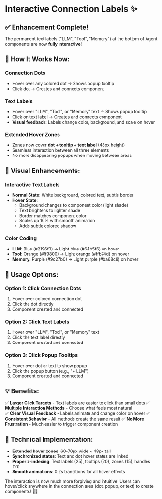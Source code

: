 # Interactive Connection Labels ✨

## ✅ Enhancement Complete!

The permanent text labels ("LLM", "Tool", "Memory") at the bottom of Agent components are now **fully interactive**!

## 🎯 **How It Works Now:**

### **Connection Dots** 
- Hover over any colored dot → Shows popup tooltip
- Click dot → Creates and connects component

### **Text Labels** 
- Hover over "LLM", "Tool", or "Memory" text → Shows popup tooltip  
- Click on text label → Creates and connects component
- **Visual feedback**: Labels change color, background, and scale on hover

### **Extended Hover Zones**
- Zones now cover **dot + tooltip + text label** (48px height)
- Seamless interaction between all three elements
- No more disappearing popups when moving between areas

## 🎨 **Visual Enhancements:**

### **Interactive Text Labels**
- **Normal State**: White background, colored text, subtle border
- **Hover State**: 
  - Background changes to component color (light shade)
  - Text brightens to lighter shade
  - Border matches component color  
  - Scales up 10% with smooth animation
  - Adds subtle colored shadow

### **Color Coding**
- **LLM**: Blue (#2196f3) → Light blue (#64b5f6) on hover
- **Tool**: Orange (#ff9800) → Light orange (#ffb74d) on hover  
- **Memory**: Purple (#9c27b0) → Light purple (#ba68c8) on hover

## 🚀 **Usage Options:**

### **Option 1: Click Connection Dots**
1. Hover over colored connection dot
2. Click the dot directly
3. Component created and connected

### **Option 2: Click Text Labels** 
1. Hover over "LLM", "Tool", or "Memory" text
2. Click the text label directly
3. Component created and connected

### **Option 3: Click Popup Tooltips**
1. Hover over dot or text to show popup
2. Click the popup button (e.g., "+ LLM")  
3. Component created and connected

## 💡 **Benefits:**

✅ **Larger Click Targets** - Text labels are easier to click than small dots
✅ **Multiple Interaction Methods** - Choose what feels most natural  
✅ **Clear Visual Feedback** - Labels animate and change color on hover
✅ **Consistent Behavior** - All methods create the same result
✅ **No More Frustration** - Much easier to trigger component creation

## 📐 **Technical Implementation:**

- **Extended hover zones**: 60-70px wide × 48px tall
- **Synchronized states**: Text and dot hover states are linked
- **Proper z-indexing**: Text labels (25), tooltips (20), zones (15), handles (10)
- **Smooth animations**: 0.2s transitions for all hover effects

The interaction is now much more forgiving and intuitive! Users can hover/click anywhere in the connection area (dot, popup, or text) to create components! 🎉✨